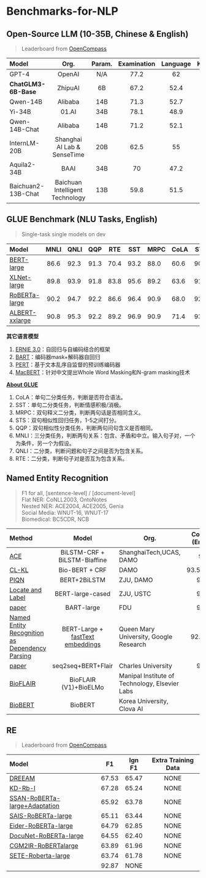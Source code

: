 # Benchmarks-for-NLP

## Open-Source LLM (10-35B, Chinese & English)
> Leaderboard from [OpenCompass](https://opencompass.org.cn/leaderboard-llm)

| Model                |              Org.               | Param. | Examination | Language | Knowledge | Understanding | Reasoning |
| :------------------- | :-----------------------------: | :----: | :---------: | :------: | :-------: | :-----------: | :-------: |
| GPT-4                |             OpenAI              |  N/A   |    77.2     |    62    |   73.5    |      70       |   74.4    |
| **ChatGLM3-6B-Base** |             ZhipuAI             |   6B   |    67.2     |   52.4   |    62     |     70.3      |   67.4    |
| Qwen-14B             |             Alibaba             |  14B   |    71.3     |   52.7   |   56.1    |     68.8      |   60.1    |
| Yi-34B               |              01.AI              |  34B   |    78.1     |   48.9   |   64.5    |     69.2      |   55.5    |
| Qwen-14B-Chat        |             Alibaba             |  14B   |    71.2     |   52.1   |   61.2    |     68.2      |   54.9    |
| InternLM-20B         |   Shanghai AI Lab & SenseTime   |  20B   |    62.5     |    55    |   60.1    |     67.3      |   54.9    |
| Aquila2-34B          |              BAAI               |  34B   |     70      |   47.2   |   59.2    |     66.9      |   50.1    |
| Baichuan2-13B-Chat   | Baichuan Intelligent Technology |  13B   |    59.8     |   51.5   |   51.9    |     63.1      |   50.1    |

## GLUE Benchmark (NLU Tasks, English)
> Single-task single models on dev
> 
| Model          | MNLI | QNLI | QQP  | RTE  | SST  | MRPC | CoLA | STS  |
| :------------- | :--: | ---- | ---- | ---- | ---- | ---- | ---- | ---- |
| [BERT-large](https://arxiv.org/pdf/1810.04805.pdf)     | 86.6 | 92.3 | 91.3 | 70.4 | 93.2 | 88.0 | 60.6 | 90.0 |
| [XLNet-large](https://arxiv.org/pdf/1906.08237.pdf)    | 89.8 | 93.9 | 91.8 | 83.8 | 95.6 | 89.2 | 63.6 | 91.8 |
| [RoBERTa-large](https://arxiv.org/pdf/1907.11692.pdf)  | 90.2 | 94.7 | 92.2 | 86.6 | 96.4 | 90.9 | 68.0 | 92.4 |
|[ALBERT-xxlarge](https://arxiv.org/pdf/1909.11942.pdf) | 90.8 | 95.3 | 92.2 | 89.2 | 96.9 | 90.9 | 71.4 | 93.0 |

**其它语言模型**
1. [ERNIE 3.0](https://arxiv.org/pdf/2107.02137.pdf)：自回归与自编码结合的框架
2. [BART](https://arxiv.org/pdf/1910.13461.pdf)：编码器mask+解码器自回归
3. [PERT](https://arxiv.org/pdf/2203.06906.pdf)：基于文本乱序自监督的预训练编码器
4. [MacBERT](https://aclanthology.org/2020.findings-emnlp.58/)：针对中文提出Whole Word Masking和N-gram masking技术


[**About GLUE**](https://gluebenchmark.com/)
1. CoLA：单句二分类任务，判断是否符合语法。
2. SST：单句二分类任务，判断情感积极/消极。
3. MRPC：双句释义二分类，判断两句话是否相同含义。
4. STS：双句相似性回归任务，1-5之间打分。
5. QQP：双句相似性分类任务，判断两句问句含义是否相同。
6. MNLI：三分类任务，判断两句关系：包含、矛盾和中立。输入句子对，一个为条件，另一个为假设。
7. QNLI：二分类，判断问题和句子之间是否为包含关系。
8. RTE：二分类，判断句子对是否互为包含关系。

## Named Entity Recognition
> F1 for all, [sentence-level] / [document-level]<br>
> Flat NER: CoNLL2003, OntoNotes<br>
> Nested NER: ACE2004, ACE2005, Genia<br>
> Social Media: WNUT-16, WNUT-17<br>
> Biomedical: BC5CDR, NCB

| Method                                                                                           |                                                                         Model                                                                          | Org.                                           | CoNLL03 (English) | OntoNotes  | WNUT-16 | WNUT-17 | BC5CDR |                              NCBI                               |  ACE2004   |  ACE2005   |   Genia    | KBP17 |
| :----------------------------------------------------------------------------------------------- | :----------------------------------------------------------------------------------------------------------------------------------------------------: | ---------------------------------------------- | :---------------: | :--------: | :-----: | :-----: | :----: | :-------------------------------------------------------------: | :--------: | :--------: | :--------: | ----- |
| [ACE](https://arxiv.org/pdf/2010.05006v4.pdf)                                                    |                                                              BiLSTM-CRF + BiLSTM-Biaffine                                                              | ShanghaiTech,UCAS, DAMO                        |       94.6        |            |         |         |        |                                                                 |            |            |            |       |
| [CL-KL](https://arxiv.org/pdf/2105.03654v3.pdf)                                                  |                                                                     Bio-BERT + CRF                                                                     | DAMO                                           |    93.56/94.12    |            |  58.98  |  60.45  | 90.93  |                              88.96                              |            |            |            |       |
| [PIQN](https://arxiv.org/pdf/2203.10545v1.pdf)                                                   |                                                                      BERT+2BiLSTM                                                                      | ZJU, DAMO                                      |       92.87       |   90.96    |         |         |        |                                                                 |   88.14    |   87.42    |   81.77    | 84.50 |
| [Locate and Label](https://arxiv.org/pdf/2105.06804v2.pdf)                                       |                                                                    BERT-large-cased                                                                    | ZJU, USTC                                      |       92.94       |            |         |         |        |                                                                 |   87.41    |   86.67    |   80.54    | 84.05 |
| [paper](https://arxiv.org/pdf/2106.01223v1.pdf)                                                  |                                                                       BART-large                                                                       | FDU                                            |       93.24       |   90.38    |         |         |        |                                                                 |   86.84    |   84.74    |   79.23    |       |
| [Named Entity Recognition as Dependency Parsing](https://aclanthology.org/2020.acl-main.577.pdf) | BERT-Large + [fastText embeddings](https://direct.mit.edu/tacl/article/doi/10.1162/tacl_a_00051/43387/Enriching-Word-Vectors-with-Subword-Information) | Queen Mary University, Google Research         |     92.5/93.5     | 89.83/91.3 |         |         |        |                                                                 | 85.67/86.7 | 84.61/85.4 | 78.87/80.5 |       |
| [paper](https://arxiv.org/pdf/1908.06926v1.pdf)                                                  |                                                                   seq2seq+BERT+Flair                                                                   | Charles University                             |       93.00       |            |         |         |        |                                                                 |   84.40    |   84.33    |   78.31    |       |
| [BioFLAIR](https://arxiv.org/pdf/1908.05760.pdf)                                                 |                                                                        BioFLAIR (V1)+BioELMo                                                                        | Manipal Institute of Technology, Elsevier Labs |                   |            |         |         | 89.42  |                              88.85                              |            |            |            |       |
| [BioBERT](https://arxiv.org/pdf/1901.08746.pdf)                                                  |                                                                        BioBERT                                                                         | Korea University, Clova AI                     |                   |            |         |         |        | [87.70(token-level F1)](https://arxiv.org/pdf/2105.03654v3.pdf) |            |            |            |       |




## RE 
> Leaderboard from [OpenCompass]([https://opencompass.org.cn/leaderboard-llm](https://paperswithcode.com/sota/relation-extraction-on-docred))

|              Model                |      F1     |     Ign F1     | Extra Training Data |
| :-------------------------------- | :---------: | :------------: | :-----------------: |
| [DREEAM](https://paperswithcode.com/paper/dreeam-guiding-attention-with-evidence-for)                            |    67.53    |     65.47      |   NONE  |
| [KD-Rb-I](https://paperswithcode.com/paper/document-level-relation-extraction-with-4)                           |    67.28    |     65.24      |   NONE  |
| [SSAN-RoBERTa-large+Adaptation](https://paperswithcode.com/paper/entity-structure-within-and-throughout)     |    65.92    |     63.78      |   NONE  |
| [SAIS-RoBERTa-large](https://paperswithcode.com/paper/sais-supervising-and-augmenting-intermediate)                |    65.11    |     63.44      |   NONE  |
| [Eider-RoBERTa-large](https://paperswithcode.com/paper/eider-evidence-enhanced-document-level)               |    64.79    |     62.85      |   NONE  |
|[DocuNet-RoBERTa-large](https://paperswithcode.com/paper/document-level-relation-extraction-as)             |    64.55    |     62.40      |   NONE  |
|[CGM2IR-RoBERTalarge](https://paperswithcode.com/paper/document-level-relation-extraction-with-2)               |    63.89    |     61.96      |   NONE  |
| [SETE-Roberta-large](https://paperswithcode.com/paper/document-level-relation-extraction-with-6)                |    63.74    |     61.78      |   NONE  |
                                                        |   92.87   |    NONE  |
